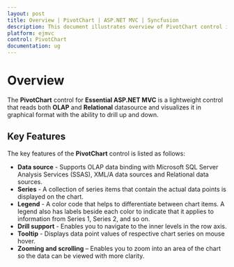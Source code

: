 ```yaml
---
layout: post
title: Overview | PivotChart | ASP.NET MVC | Syncfusion
description: This document illustrates overview of PivotChart control in ASP.NET MVC platform. PivotChartt is a lightweight component to visualize relational and OLAP data sources in a graphical format
platform: ejmvc
control: PivotChart
documentation: ug
---
```


# Overview

The **PivotChart** control for **Essential ASP.NET MVC** is a lightweight control that reads both **OLAP** and **Relational** datasource and visualizes it in graphical format with the ability to drill up and down.

## Key Features

The key features of the **PivotChart** control is listed as follows:

* **Data source** - Supports OLAP data binding with Microsoft SQL Server Analysis Services (SSAS), XML/A data sources and Relational data sources.
* **Series** - A collection of series items that contain the actual data points is displayed on the chart.
* **Legend** - A color code that helps to differentiate between chart items. A legend also has labels beside each color to indicate that it applies to information from Series 1, Series 2, and so on.
* **Drill support** - Enables you to navigate to the inner levels in the row axis. 
* **Tooltip** - Displays data point values of respective chart series on mouse hover.
* **Zooming and scrolling** – Enables you to zoom into an area of the chart so the data can be viewed with more clarity.